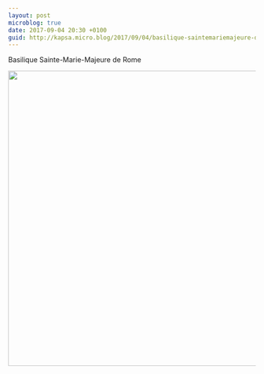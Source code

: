 ```yaml
---
layout: post
microblog: true
date: 2017-09-04 20:30 +0100
guid: http://kapsa.micro.blog/2017/09/04/basilique-saintemariemajeure-de.html
---
```

Basilique Sainte-Marie-Majeure de Rome

<img src="http://blog.jeankapsa.com/uploads/2017/bf44b1b226.jpg" width="600" height="600" />
